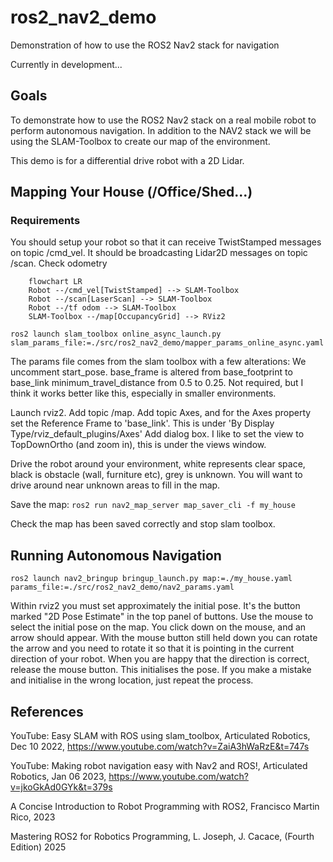 # ros2_nav2_demo
Demonstration of how to use the ROS2 Nav2 stack for navigation

Currently in development...

## Goals

To demonstrate how to use the ROS2 Nav2 stack on a real mobile robot to perform autonomous navigation. In addition to the NAV2 stack we will be using the SLAM-Toolbox to create our map of the environment.

This demo is for a differential drive robot with a 2D Lidar.

## Mapping Your House (/Office/Shed...)

### Requirements

You should setup your robot so that it can receive TwistStamped messages on topic /cmd_vel. It should be broadcasting Lidar2D messages on topic /scan.
Check odometry

``` mermaid
    flowchart LR
    Robot --/cmd_vel[TwistStamped] --> SLAM-Toolbox
    Robot --/scan[LaserScan] --> SLAM-Toolbox
    Robot --/tf odom --> SLAM-Toolbox
    SLAM-Toolbox --/map[OccupancyGrid] --> RViz2
``` 

```ros2 launch slam_toolbox online_async_launch.py slam_params_file:=./src/ros2_nav2_demo/mapper_params_online_async.yaml```

The params file comes from the slam toolbox with a few alterations:
We uncomment start_pose.
base_frame is altered from base_footprint to base_link
minimum_travel_distance from 0.5 to 0.25. Not required, but I think it works better like this, especially in smaller environments.

Launch rviz2. Add topic /map. Add topic Axes, and for the Axes property set the Reference Frame to 'base_link'. This is under 'By Display Type/rviz_default_plugins/Axes' Add dialog box. I like to set the view to TopDownOrtho (and zoom in), this is under the views window.

Drive the robot around your environment, white represents clear space, black is obstacle (wall, furniture etc), grey is unknown. You will want to drive around near unknown areas to fill in the map.

Save the map:
```ros2 run nav2_map_server map_saver_cli -f my_house```

Check the map has been saved correctly and stop slam toolbox.

## Running Autonomous Navigation

```ros2 launch nav2_bringup bringup_launch.py map:=./my_house.yaml params_file:=./src/ros2_nav2_demo/nav2_params.yaml```

Within rviz2 you must set approximately the initial pose. It's the button marked "2D Pose Estimate" in the top panel of buttons. Use the mouse to select the initial pose on the map. You click down on the mouse, and an arrow should appear. With the mouse button still held down you can rotate the arrow and you need to rotate it so that it is pointing in the current direction of your robot. When you are happy that the direction is correct, release the mouse button. This initialises the pose. If you make a mistake and initialise in the wrong location, just repeat the process.

## References

YouTube: Easy SLAM with ROS using slam_toolbox, Articulated Robotics, Dec 10 2022, https://www.youtube.com/watch?v=ZaiA3hWaRzE&t=747s

YouTube: Making robot navigation easy with Nav2 and ROS!, Articulated Robotics, Jan 06 2023, https://www.youtube.com/watch?v=jkoGkAd0GYk&t=379s

A Concise Introduction to Robot Programming with ROS2, Francisco Martin Rico, 2023

Mastering ROS2 for Robotics Programming, L. Joseph, J. Cacace, (Fourth Edition) 2025

